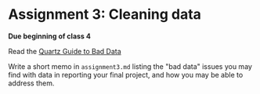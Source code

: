 # Assignment 3: Cleaning data

**Due beginning of class 4**

Read the [Quartz Guide to Bad Data](https://github.com/Quartz/bad-data-guide)

Write a short memo in `assignment3.md` listing the "bad data" issues you may find with data in reporting your final project, and how you may be able to address them. 
